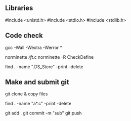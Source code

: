 ## Libraries

#include <unistd.h>
#include <stdio.h>
#include <stdlib.h>

## Code check

gcc -Wall -Wextra -Werror *

norminette */ft*.c
norminette -R CheckDefine

find . -name ".DS_Store" -print -delete

## Make and submit git

git clone & copy files

find . -name "a*.c" -print -delete

git add .
git commit -m "sub"
git push